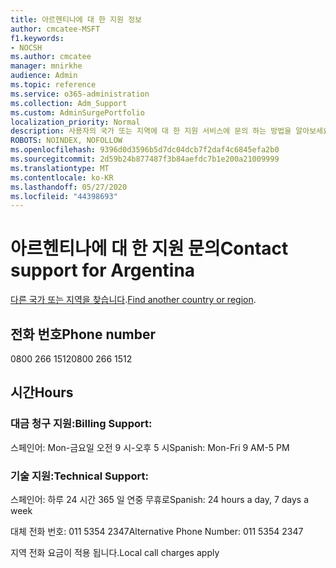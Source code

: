 ```yaml
---
title: 아르헨티나에 대 한 지원 정보
author: cmcatee-MSFT
f1.keywords:
- NOCSH
ms.author: cmcatee
manager: mnirkhe
audience: Admin
ms.topic: reference
ms.service: o365-administration
ms.collection: Adm_Support
ms.custom: AdminSurgePortfolio
localization_priority: Normal
description: 사용자의 국가 또는 지역에 대 한 지원 서비스에 문의 하는 방법을 알아보세요.
ROBOTS: NOINDEX, NOFOLLOW
ms.openlocfilehash: 9396d0d3596b5d7dc04dcb7f2daf4c6845efa2b0
ms.sourcegitcommit: 2d59b24b877487f3b84aefdc7b1e200a21009999
ms.translationtype: MT
ms.contentlocale: ko-KR
ms.lasthandoff: 05/27/2020
ms.locfileid: "44398693"
---
```

# <a name="contact-support-for-argentina"></a><span data-ttu-id="8df86-103">아르헨티나에 대 한 지원 문의</span><span class="sxs-lookup"><span data-stu-id="8df86-103">Contact support for Argentina</span></span>

<span data-ttu-id="8df86-104">[다른 국가 또는 지역을 찾습니다](../contact-support-for-business-products.md).</span><span class="sxs-lookup"><span data-stu-id="8df86-104">[Find another country or region](../contact-support-for-business-products.md).</span></span>

## <a name="phone-number"></a><span data-ttu-id="8df86-105">전화 번호</span><span class="sxs-lookup"><span data-stu-id="8df86-105">Phone number</span></span>
<span data-ttu-id="8df86-106">0800 266 1512</span><span class="sxs-lookup"><span data-stu-id="8df86-106">0800 266 1512</span></span>

## <a name="hours"></a><span data-ttu-id="8df86-107">시간</span><span class="sxs-lookup"><span data-stu-id="8df86-107">Hours</span></span>
### <a name="billing-support"></a><span data-ttu-id="8df86-108">대금 청구 지원:</span><span class="sxs-lookup"><span data-stu-id="8df86-108">Billing Support:</span></span>

<span data-ttu-id="8df86-109">스페인어: Mon-금요일 오전 9 시-오후 5 시</span><span class="sxs-lookup"><span data-stu-id="8df86-109">Spanish: Mon-Fri 9 AM-5 PM</span></span>

### <a name="technical-support"></a><span data-ttu-id="8df86-110">기술 지원:</span><span class="sxs-lookup"><span data-stu-id="8df86-110">Technical Support:</span></span>

<span data-ttu-id="8df86-111">스페인어: 하루 24 시간 365 일 연중 무휴로</span><span class="sxs-lookup"><span data-stu-id="8df86-111">Spanish: 24 hours a day, 7 days a week</span></span>

<span data-ttu-id="8df86-112">대체 전화 번호: 011 5354 2347</span><span class="sxs-lookup"><span data-stu-id="8df86-112">Alternative Phone Number: 011 5354 2347</span></span>

<span data-ttu-id="8df86-113">지역 전화 요금이 적용 됩니다.</span><span class="sxs-lookup"><span data-stu-id="8df86-113">Local call charges apply</span></span>
